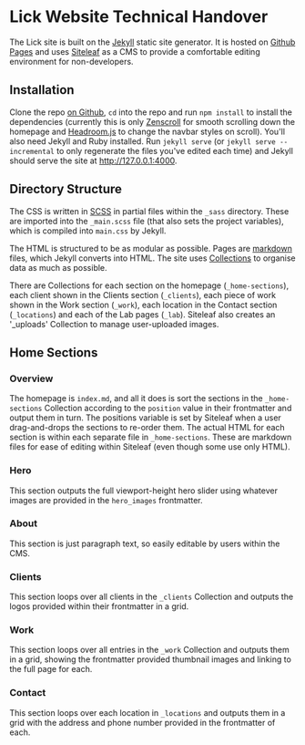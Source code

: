 # Lick Website Technical Handover

The Lick site is built on the [Jekyll] static site generator. It is hosted on [Github Pages] and uses [Siteleaf] as a CMS to provide a comfortable editing environment for non-developers.

## Installation

Clone the repo [on Github], `cd` into the repo and run `npm install` to install the dependencies (currently this is only [Zenscroll] for smooth scrolling down the homepage and [Headroom.js] to change the navbar styles on scroll). You'll also need Jekyll and Ruby installed. Run `jekyll serve` (or `jekyll serve --incremental` to only regenerate the files you've edited each time) and Jekyll should serve the site at <http://127.0.0.1:4000>.

## Directory Structure

The CSS is written in [SCSS] in partial files within the `_sass` directory. These are imported into the `_main.scss` file (that also sets the project variables), which is compiled into `main.css` by Jekyll.

The HTML is structured to be as modular as possible. Pages are [markdown] files, which Jekyll converts into HTML. The site uses [Collections] to organise data as much as possible.

There are Collections for each section on the homepage (`_home-sections`), each client shown in the Clients section (`_clients`), each piece of work shown in the Work section (`_work`), each location in the Contact section (`_locations`) and each of the Lab pages (`_lab`). Siteleaf also creates an '_uploads' Collection to manage user-uploaded images.

## Home Sections

### Overview

The homepage is `index.md`, and all it does is sort the sections in the `_home-sections` Collection according to the `position` value in their frontmatter and output them in turn. The positions variable is set by Siteleaf when a user drag-and-drops the sections to re-order them. The actual HTML for each section is within each separate file in `_home-sections`. These are markdown files for ease of editing within Siteleaf (even though some use only HTML).

### Hero

This section outputs the full viewport-height hero slider using whatever images are provided in the `hero_images` frontmatter.

### About

This section is just paragraph text, so easily editable by users within the CMS.

### Clients

This section loops over all clients in the `_clients` Collection and outputs the logos provided within their frontmatter in a grid.

### Work

This section loops over all entries in the `_work` Collection and outputs them in a grid, showing the frontmatter provided thumbnail images and linking to the full page for each.

### Contact

This section loops over each location in `_locations` and outputs them in a grid with the address and phone number provided in the frontmatter of each.

[Jekyll]: https://jekyllrb.com/
[Github Pages]: https://pages.github.com/
[Siteleaf]: http://www.siteleaf.com/
[on Github]: https://github.com/lickcreative/website
[Zenscroll]: https://github.com/zengabor/zenscroll
[Headroom.js]: https://github.com/WickyNilliams/headroom.js/
[SCSS]: http://sass-lang.com/
[markdown]: https://github.com/adam-p/markdown-here/wiki/Markdown-Cheatsheet
[Collections]: https://jekyllrb.com/docs/collections/
